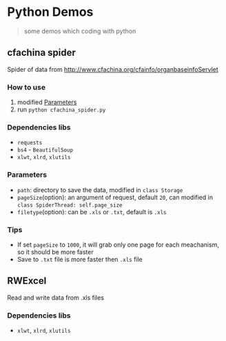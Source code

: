 # Python Demos

> some demos which coding with python

## cfachina spider

Spider of data from http://www.cfachina.org/cfainfo/organbaseinfoServlet

### How to use

1. modified [Parameters](#parameters)
2. run `python cfachina_spider.py`

### Dependencies libs

- `requests`
- `bs4` - `BeautifulSoup`
- `xlwt`, `xlrd`, `xlutils`

### Parameters

- `path`: directory to save the data, modified in `class Storage`
- `pageSize`(option): an argument of request, default `20`, can modified in `class SpiderThread: self.page_size`
- `filetype`(option): can be `.xls` or `.txt`, default is `.xls`

### Tips

- If set `pageSize` to `1000`, it will grab only one page for each meachanism, so it should be more faster
- Save to `.txt` file is more faster then `.xls` file

## RWExcel

Read and write data from .xls files

### Dependencies libs

- `xlwt`, `xlrd`, `xlutils`
